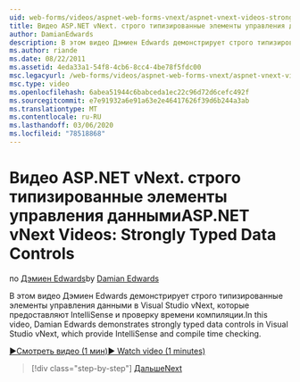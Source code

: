 ```yaml
---
uid: web-forms/videos/aspnet-web-forms-vnext/aspnet-vnext-videos-strongly-typed-data-controls
title: Видео ASP.NET vNext. строго типизированные элементы управления данными | Документация Майкрософт
author: DamianEdwards
description: В этом видео Дэмиен Edwards демонстрирует строго типизированные элементы управления данными в Visual Studio vNext, которые предоставляют IntelliSense и проверку времени компиляции.
ms.author: riande
ms.date: 08/22/2011
ms.assetid: 4eda33a1-54f8-4cb6-8cc4-4be78f5fdc00
msc.legacyurl: /web-forms/videos/aspnet-web-forms-vnext/aspnet-vnext-videos-strongly-typed-data-controls
msc.type: video
ms.openlocfilehash: 6abea51944c6babceda1ec22c96d72d6cefc492f
ms.sourcegitcommit: e7e91932a6e91a63e2e46417626f39d6b244a3ab
ms.translationtype: MT
ms.contentlocale: ru-RU
ms.lasthandoff: 03/06/2020
ms.locfileid: "78518868"
---
```

# <a name="aspnet-vnext-videos-strongly-typed-data-controls"></a><span data-ttu-id="56f63-103">Видео ASP.NET vNext. строго типизированные элементы управления данными</span><span class="sxs-lookup"><span data-stu-id="56f63-103">ASP.NET vNext Videos: Strongly Typed Data Controls</span></span>

<span data-ttu-id="56f63-104">по [Дэмиен Edwards](https://github.com/DamianEdwards)</span><span class="sxs-lookup"><span data-stu-id="56f63-104">by [Damian Edwards](https://github.com/DamianEdwards)</span></span>

<span data-ttu-id="56f63-105">В этом видео Дэмиен Edwards демонстрирует строго типизированные элементы управления данными в Visual Studio vNext, которые предоставляют IntelliSense и проверку времени компиляции.</span><span class="sxs-lookup"><span data-stu-id="56f63-105">In this video, Damian Edwards demonstrates strongly typed data controls in Visual Studio vNext, which provide IntelliSense and compile time checking.</span></span>

[<span data-ttu-id="56f63-106">&#9654;Смотреть видео (1 мин)</span><span class="sxs-lookup"><span data-stu-id="56f63-106">&#9654; Watch video (1 minutes)</span></span>](https://channel9.msdn.com/Blogs/ASP-NET-Site-Videos/aspnet-vnext-videos-strongly-typed-data-controls)

> [!div class="step-by-step"]
> [<span data-ttu-id="56f63-107">Дальше</span><span class="sxs-lookup"><span data-stu-id="56f63-107">Next</span></span>](aspnet-vnext-videos-model-binding-part-1-selecting-data.md)
